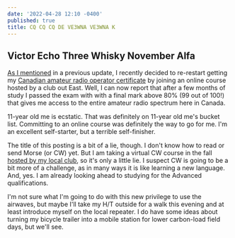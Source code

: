 ```yaml
---
date: '2022-04-28 12:10 -0400'
published: true
title: CQ CQ CQ DE VE3WNA VE3WNA K
---
```

## Victor Echo Three Whisky November Alfa

[As I mentioned](http://clevermonkey.org/amateur-radio/2022/03/13/current-events/) in a previous update, I recently decided to re-restart getting my [Canadian amateur radio operator certificate](https://www.ic.gc.ca/eic/site/smt-gst.nsf/eng/sf01862.html#B) by joining an online course hosted by a club out East. Well, I can now report that after a few months of study I passed the exam with with a final mark above 80% (99 out of 100!) that gives me access to the entire amateur radio spectrum here in Canada.

11-year old me is ecstatic. That was definitely on 11-year old me's bucket list. Committing to an online course was definitely the way to go for me. I'm an excellent self-starter, but a terrible self-finisher.

The title of this posting is a bit of a lie, though. I don't know how to read or send Morse (or CW) yet. But I am taking a virtual CW course in the fall [hosted by my local club](https://www.ve3yt.com/cw-course), so it's only a little lie. I suspect CW is going to be a bit more of a challenge, as in many ways it is like learning a new language. And, yes. I am already looking ahead to studying for the Advanced qualifications.

I'm not sure what I'm going to do with this new privilege to use the airwaves, but maybe I'll take my H/T outside for a walk this evening and at least introduce myself on the local repeater. I do have some ideas about turning my bicycle trailer into a mobile station for lower carbon-load field days, but we'll see.

